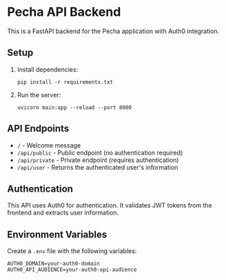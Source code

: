 # Pecha API Backend

This is a FastAPI backend for the Pecha application with Auth0 integration.

## Setup

1. Install dependencies:
   ```
   pip install -r requirements.txt
   ```

2. Run the server:
   ```
   uvicorn main:app --reload --port 8000
   ```

## API Endpoints

- `/` - Welcome message
- `/api/public` - Public endpoint (no authentication required)
- `/api/private` - Private endpoint (requires authentication)
- `/api/user` - Returns the authenticated user's information

## Authentication

This API uses Auth0 for authentication. It validates JWT tokens from the frontend and extracts user information.

## Environment Variables

Create a `.env` file with the following variables:

```
AUTH0_DOMAIN=your-auth0-domain
AUTH0_API_AUDIENCE=your-auth0-api-audience
```
